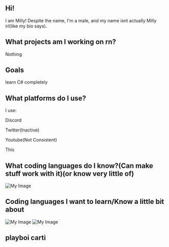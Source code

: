 ## Hi!
I am Milly! Despite the name, I'm a male, and my name isnt actually Milly irl(like my bio says).

## What projects am I working on rn?

Nothing

## Goals
learn C# completely

## What platforms do I use?

I use:

Discord

Twitter(Inactive)

Youtube(Not Consistent)

This

## What coding languages do I know?(Can make stuff work with it)(or know very little of)
![My Image](./assets/csharp2.png)
## Coding languages I want to learn/Know a little bit about
![My Image](./assets/nodejs2.png)
![My Image](./assets/python2.png)



## playboi carti
